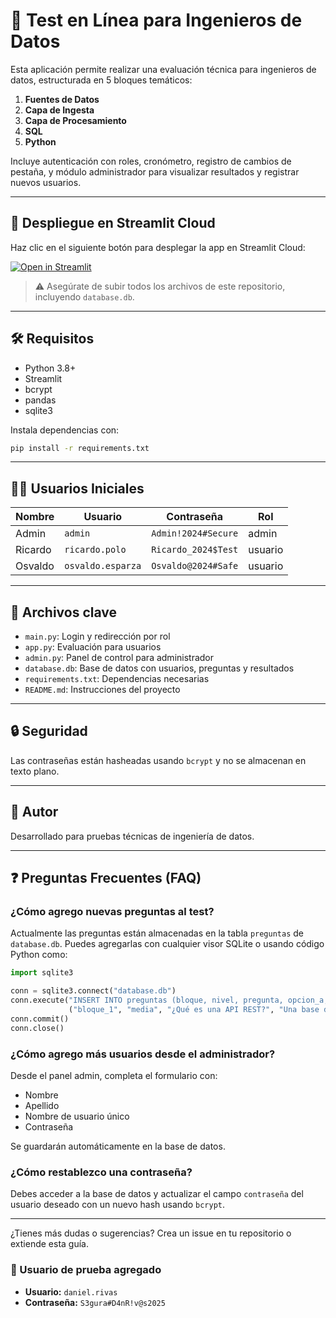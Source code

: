 # 🧪 Test en Línea para Ingenieros de Datos

Esta aplicación permite realizar una evaluación técnica para ingenieros de datos, estructurada en 5 bloques temáticos:

1. **Fuentes de Datos**
2. **Capa de Ingesta**
3. **Capa de Procesamiento**
4. **SQL**
5. **Python**

Incluye autenticación con roles, cronómetro, registro de cambios de pestaña, y módulo administrador para visualizar resultados y registrar nuevos usuarios.

---

## 🚀 Despliegue en Streamlit Cloud

Haz clic en el siguiente botón para desplegar la app en Streamlit Cloud:

[![Open in Streamlit](https://static.streamlit.io/badges/streamlit_badge_black_white.svg)](https://share.streamlit.io/)

> ⚠️ Asegúrate de subir todos los archivos de este repositorio, incluyendo `database.db`.

---

## 🛠️ Requisitos

- Python 3.8+
- Streamlit
- bcrypt
- pandas
- sqlite3

Instala dependencias con:

```bash
pip install -r requirements.txt
```

---

## 🧑‍💻 Usuarios Iniciales

| Nombre     | Usuario           | Contraseña             | Rol     |
|------------|-------------------|-------------------------|---------|
| Admin      | `admin`           | `Admin!2024#Secure`     | admin   |
| Ricardo    | `ricardo.polo`    | `Ricardo_2024$Test`     | usuario |
| Osvaldo    | `osvaldo.esparza` | `Osvaldo@2024#Safe`     | usuario |

---

## 📁 Archivos clave

- `main.py`: Login y redirección por rol
- `app.py`: Evaluación para usuarios
- `admin.py`: Panel de control para administrador
- `database.db`: Base de datos con usuarios, preguntas y resultados
- `requirements.txt`: Dependencias necesarias
- `README.md`: Instrucciones del proyecto

---

## 🔒 Seguridad

Las contraseñas están hasheadas usando `bcrypt` y no se almacenan en texto plano.

---

## 📌 Autor

Desarrollado para pruebas técnicas de ingeniería de datos.

---

## ❓ Preguntas Frecuentes (FAQ)

### ¿Cómo agrego nuevas preguntas al test?

Actualmente las preguntas están almacenadas en la tabla `preguntas` de `database.db`. Puedes agregarlas con cualquier visor SQLite o usando código Python como:

```python
import sqlite3

conn = sqlite3.connect("database.db")
conn.execute("INSERT INTO preguntas (bloque, nivel, pregunta, opcion_a, opcion_b, opcion_c, opcion_d, respuesta_correcta) VALUES (?, ?, ?, ?, ?, ?, ?, ?)",
             ("bloque_1", "media", "¿Qué es una API REST?", "Una base de datos", "Un modelo de datos", "Una interfaz de comunicación", "Un conector SQL", "c"))
conn.commit()
conn.close()
```

### ¿Cómo agrego más usuarios desde el administrador?

Desde el panel admin, completa el formulario con:
- Nombre
- Apellido
- Nombre de usuario único
- Contraseña

Se guardarán automáticamente en la base de datos.

### ¿Cómo restablezco una contraseña?

Debes acceder a la base de datos y actualizar el campo `contraseña` del usuario deseado con un nuevo hash usando `bcrypt`.

---

¿Tienes más dudas o sugerencias? Crea un issue en tu repositorio o extiende esta guía.

### 🧪 Usuario de prueba agregado
- **Usuario:** `daniel.rivas`
- **Contraseña:** `S3gura#D4nR!v@s2025`
